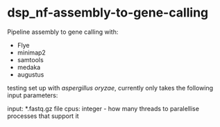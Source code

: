 # dsp_nf-assembly-to-gene-calling

Pipeline assembly to gene calling with:
* Flye
* minimap2
* samtools
* medaka
* augustus

testing set up with _aspergillus oryzae_,
 currently only takes the following input parameters:

 input: *.fastq.gz file
 cpus: integer - how many threads to paralellise processes that support it

